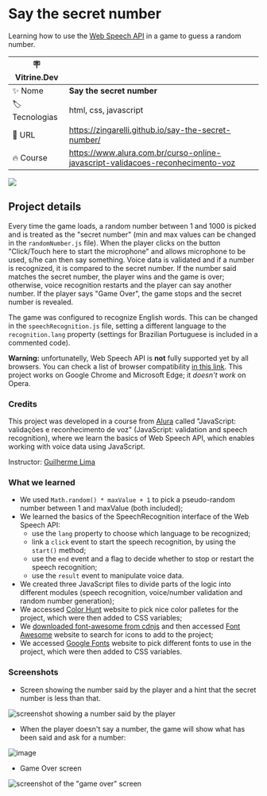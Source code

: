 # Say the secret number

Learning how to use the [Web Speech API](https://developer.mozilla.org/en-US/docs/Web/API/Web_Speech_API) in a game to guess a random number.

| :placard: Vitrine.Dev |     |
| -------------  | --- |
| :sparkles: Nome        | **Say the secret number**
| :label: Tecnologias | html, css, javascript 
| :rocket: URL         | https://zingarelli.github.io/say-the-secret-number/
| :fire: Course     | https://www.alura.com.br/curso-online-javascript-validacoes-reconhecimento-voz

![](https://user-images.githubusercontent.com/19349339/190654207-7ed2994f-8a18-487d-be98-4fbe6cc107b6.png#vitrinedev)

## Project details
Every time the game loads, a random number between 1 and 1000 is picked and is treated as the "secret number" (min and max values can be changed in the `randomNumber.js` file). When the player clicks on the button "Click/Touch here to start the microphone" and allows microphone to be used, s/he can then say something. Voice data is validated and if a number is recognized, it is compared to the secret number. If the number said matches the secret number, the player wins and the game is over; otherwise, voice recognition restarts and the player can say another number. If the player says "Game Over", the game stops and the secret number is revealed.

The game was configured to recognize English words. This can be changed in the `speechRecognition.js` file, setting a different language to the `recognition.lang` property (settings for Brazilian Portuguese is included in a commented code).

**Warning:** unfortunatelly, Web Speech API is **not** fully supported yet by all browsers. You can check a list of browser compatibility [in this link](https://developer.mozilla.org/en-US/docs/Web/API/Web_Speech_API#browser_compatibility). This project works on Google Chrome and Microsoft Edge; it *doesn't work* on Opera.

### Credits

This project was developed in a course from [Alura](https://www.alura.com.br) called "JavaScript: validações e reconhecimento de voz" (JavaScript: validation and speech recognition), where we learn the basics of Web Speech API, which enables working with voice data using JavaScript. 

Instructor: [Guilherme Lima](https://www.linkedin.com/in/guilherme-lima-458925178/)

### What we learned
- We used `Math.random() * maxValue + 1` to pick a pseudo-random number between 1 and maxValue (both included);
- We learned the basics of the SpeechRecognition interface of the Web Speech API:
    - use the `lang` property to choose which language to be recognized;
    - link a `click` event to start the speech recognition, by using the `start()` method;
    - use the `end` event and a flag to decide whether to stop or restart the speech recognition;
    - use the `result` event to manipulate voice data.
- We created three JavaScript files to divide parts of the logic into different modules (speech recognition, voice/number validation and random number generation);
- We accessed [Color Hunt](https://colorhunt.co) website to pick nice color palletes for the project, which were then added to CSS variables;
- We [downloaded font-awesome from cdnjs](https://cdnjs.com/libraries/font-awesome) and then accessed [Font Awesome](https://fontawesome.com/icons) website to search for icons to add to the project;
- We accessed [Google Fonts](https://fonts.google.com) website to pick different fonts to use in the project, which were then added to CSS variables.

### Screenshots

- Screen showing the number said by the player and a hint that the secret number is less than that.

![screenshot showing a number said by the player](https://user-images.githubusercontent.com/19349339/190652978-124d7db5-7ce6-4451-b11c-07d42c06c1e5.png)

- When the player doesn't say a number, the game will show what has been said and ask for a number:

![image](https://user-images.githubusercontent.com/19349339/190653885-d25b542e-b8c3-4a82-95f3-903e427b5279.png)


- Game Over screen

![screenshot of the "game over" screen](https://user-images.githubusercontent.com/19349339/190653470-97e1bf01-75f0-4c69-a00f-a74da86046de.png)